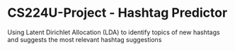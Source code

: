 # CS224U-Project - Hashtag Predictor
Using Latent Dirichlet Allocation (LDA) to identify topics of new hashtags and suggests the most relevant hashtag suggestions
